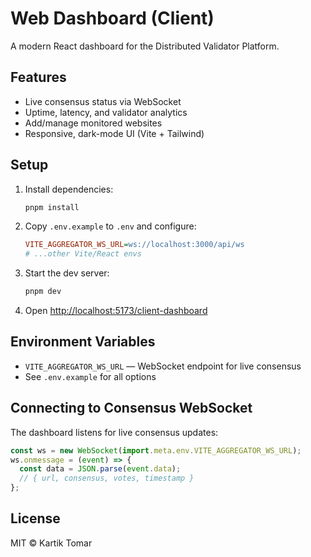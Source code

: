 # Web Dashboard (Client)

A modern React dashboard for the Distributed Validator Platform.

## Features
- Live consensus status via WebSocket
- Uptime, latency, and validator analytics
- Add/manage monitored websites
- Responsive, dark-mode UI (Vite + Tailwind)

## Setup
1. Install dependencies:
   ```bash
   pnpm install
   ```
2. Copy `.env.example` to `.env` and configure:
   ```ini
   VITE_AGGREGATOR_WS_URL=ws://localhost:3000/api/ws
   # ...other Vite/React envs
   ```
3. Start the dev server:
   ```bash
   pnpm dev
   ```
4. Open [http://localhost:5173/client-dashboard](http://localhost:5173/client-dashboard)

## Environment Variables
- `VITE_AGGREGATOR_WS_URL` — WebSocket endpoint for live consensus
- See `.env.example` for all options

## Connecting to Consensus WebSocket
The dashboard listens for live consensus updates:
```js
const ws = new WebSocket(import.meta.env.VITE_AGGREGATOR_WS_URL);
ws.onmessage = (event) => {
  const data = JSON.parse(event.data);
  // { url, consensus, votes, timestamp }
};
```

## License
MIT © Kartik Tomar
